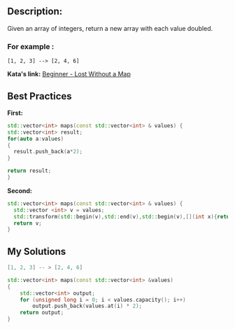 ## Description:

Given an array of integers, return a new array with each value doubled.

### For example :

    [1, 2, 3] --> [2, 4, 6]

**Kata's link:** [Beginner - Lost Without a Map](https://www.codewars.com/kata/57f781872e3d8ca2a000007e/cpp)

## Best Practices

**First:**
```cpp
std::vector<int> maps(const std::vector<int> & values) {
std::vector<int> result;
for(auto a:values)
{
  result.push_back(a*2);
}

return result;
}
```

**Second:**
```cpp
std::vector<int> maps(const std::vector<int> & values) {
  std::vector <int> v = values;
  std::transform(std::begin(v),std::end(v),std::begin(v),[](int x){return 2*x;});
  return v;
}
```

## My Solutions
```cpp
[1, 2, 3] -- > [2, 4, 6]

std::vector<int> maps(const std::vector<int> &values) 
{
    std::vector<int> output;
    for (unsigned long i = 0; i < values.capacity(); i++)
        output.push_back(values.at(i) * 2);
    return output;
}
```